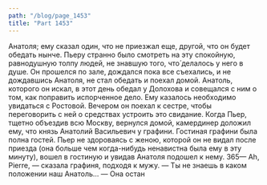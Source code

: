 ```yaml
---
path: "/blog/page_1453"
title: "Part 1453"
---
```


Анатоля; ему сказал один, что не приезжал еще, другой, что он будет обедать нынче. Пьеру странно было смотреть на эту спокойную, равнодушную толпу людей, не знавшую того, что́ делалось у него в душе. Он прошелся по зале, дождался пока все съехались, и не дождавшись Анатоля, не стал обедать и поехал домой.
Анатоль, которого он искал, в этот день обедал у Долохова и совещался с ним о том, как поправить испорченное дело. Ему казалось необходимо увидаться с Ростовой. Вечером он поехал к сестре, чтобы переговорить с ней о средствах устроить это свидание. Когда Пьер, тщетно объездив всю Москву, вернулся домой, камердинер доложил ему, что князь Анатолий Васильевич у графини. Гостиная графини была полна гостей.
Пьер не здороваясь с женою, которой он не видал после приезда (она больше чем когда-нибудь ненавистна была ему в эту минуту), вошел в гостиную и увидав Анатоля подошел к нему.
365— Ah, Pierre, — сказала графиня, подходя к мужу. — Ты не знаешь в каком положении наш Анатоль... — Она остан
